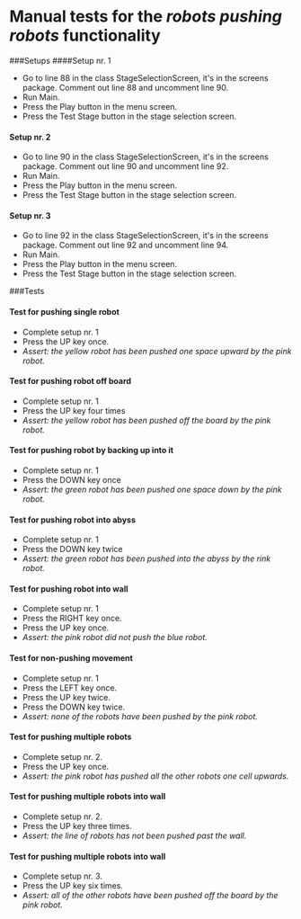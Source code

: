 # Manual tests for the *robots pushing robots* functionality
###Setups
####Setup nr. 1
* Go to line 88 in the class StageSelectionScreen, it's in the screens package. Comment out line 88 and uncomment line 90.
* Run Main.
* Press the Play button in the menu screen.
* Press the Test Stage button in the stage selection screen.

#### Setup nr. 2
* Go to line 90 in the class StageSelectionScreen, it's in the screens package. Comment out line 90 and uncomment line 92.
* Run Main.
* Press the Play button in the menu screen.
* Press the Test Stage button in the stage selection screen.

#### Setup nr. 3
* Go to line 92 in the class StageSelectionScreen, it's in the screens package. Comment out line 92 and uncomment line 94.
* Run Main.
* Press the Play button in the menu screen.
* Press the Test Stage button in the stage selection screen.

###Tests
#### Test for pushing single robot
* Complete setup nr. 1
* Press the UP key once.
* *Assert: the yellow robot has been pushed one space upward by the pink robot.*

#### Test for pushing robot off board
* Complete setup nr. 1
* Press the UP key four times
* *Assert: the yellow robot has been pushed off the board by the pink robot.*

#### Test for pushing robot by backing up into it
* Complete setup nr. 1
* Press the DOWN key once
* *Assert: the green robot has been pushed one space down by the pink robot.*

#### Test for pushing robot into abyss
* Complete setup nr. 1
* Press the DOWN key twice
* *Assert: the green robot has been pushed into the abyss by the rink robot.*

#### Test for pushing robot into wall
* Complete setup nr. 1
* Press the RIGHT key once.
* Press the UP key once.
* *Assert: the pink robot did not push the blue robot.*

#### Test for non-pushing movement
* Complete setup nr. 1
* Press the LEFT key once.
* Press the UP key twice.
* Press the DOWN key twice.
* *Assert: none of the robots have been pushed by the pink robot.*

#### Test for pushing multiple robots
* Complete setup nr. 2.
* Press the UP key once.
* *Assert: the pink robot has pushed all the other robots one cell upwards.*

#### Test for pushing multiple robots into wall
* Complete setup nr. 2.
* Press the UP key three times.
* *Assert: the line of robots has not been pushed past the wall.*

#### Test for pushing multiple robots into wall
* Complete setup nr. 3.
* Press the UP key six times.
* *Assert: all of the other robots have been pushed off the board by the pink robot.*


